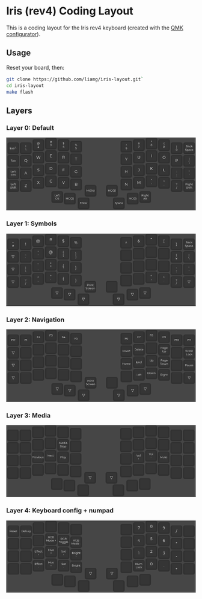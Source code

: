 # Iris (rev4) Coding Layout

This is a coding layout for the Iris rev4 keyboard (created with the [QMK configurator](https://config.qmk.fm/#/)).

## Usage

Reset your board, then:

```bash
git clone https://github.com/liamg/iris-layout.git`
cd iris-layout
make flash
```

## Layers

### Layer 0: Default

![0](layer0.png)


### Layer 1: Symbols

![1](layer1.png)


### Layer 2: Navigation

![2](layer2.png)


### Layer 3: Media

![3](layer3.png)


### Layer 4: Keyboard config + numpad

![4](layer4.png)



